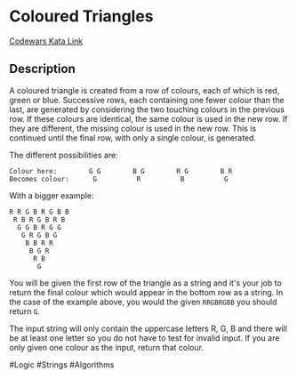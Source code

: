 # Coloured Triangles

[Codewars Kata Link](https://www.codewars.com/kata/5a25ac6ac5e284cfbe000111/python)

## Description

A coloured triangle is created from a row of colours, each of which is red, green or blue. Successive rows, each containing one fewer colour than the last, are generated by considering the two touching colours in the previous row. If these colours are identical, the same colour is used in the new row. If they are different, the missing colour is used in the new row. This is continued until the final row, with only a single colour, is generated.

The different possibilities are:

```
Colour here:        G G        B G        R G        B R
Becomes colour:      G          R          B          G
```

With a bigger example:

```
R R G B R G B B
 R B R G B R B
  G G B R G G
   G R G B G
    B B R R
     B G R
      R B
       G
```

You will be given the first row of the triangle as a string and it's your job to return the final colour which would appear in the bottom row as a string. In the case of the example above, you would the given `RRGBRGBB` you should return `G`.

The input string will only contain the uppercase letters R, G, B and there will be at least one letter so you do not have to test for invalid input.
If you are only given one colour as the input, return that colour.

#Logic #Strings #Algorithms